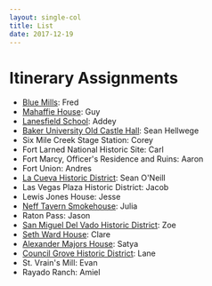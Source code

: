 ```yaml
---
layout: single-col
title: List
date: 2017-12-19
---
```


# Itinerary Assignments

- [Blue Mills](sites/blue-mills): Fred
- [Mahaffie House](sites/mahaffie-house): Guy
- [Lanesfield School](sites/lanesfield-school): Addey
- [Baker University Old Castle Hall](sites/baker-university-old-castle-building): Sean Hellwege
- Six Mile Creek Stage Station: Corey
- Fort Larned National Historic Site: Carl
- Fort Marcy, Officer's Residence and Ruins: Aaron
- Fort Union: Andres
- [La Cueva Historic District](sites/la-cueva-historic-district): Sean O'Neill
- Las Vegas Plaza Historic District: Jacob
- Lewis Jones House: Jesse
- [Neff Tavern Smokehouse](sites/neff-tavern-smokehouse): Julia
- Raton Pass: Jason
- [San Miguel Del Vado Historic District](sites/san-miguel-del-vado): Zoe
- [Seth Ward House](sites/seth-ward-house): Clare
- [Alexander Majors House](https://github.com/historic-trails/santa-fe-itinerary/blob/master/docs/sites/alexander-majors-house.md): Satya
- [Council Grove Historic District](sites/council-grove-downtown-historic-district): Lane
- St. Vrain's Mill: Evan
- Rayado Ranch: Amiel
